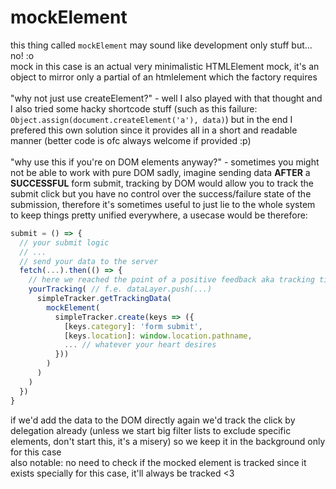 # mockElement

this thing called `mockElement` may sound like development only stuff but... no! :o <br />
mock in this case is an actual very minimalistic HTMLElement mock, it's an object to mirror only a partial of an htmlelement which the factory requires<br /><br />
"why not just use createElement?" - well I also played with that thought and I also tried some hacky shortcode stuff (such as this failure: `Object.assign(document.createElement('a'), data)`) but in the end I prefered this own solution since it provides all in a short and readable manner (better code is ofc always welcome if provided :p) <br /><br />
"why use this if you're on DOM elements anyway?" - sometimes you might not be able to work with pure DOM sadly, imagine sending data **AFTER** a **SUCCESSFUL** form submit, tracking by DOM would allow you to track the submit click but you have no control over the success/failure state of the submission, therefore it's sometimes useful to just lie to the whole system to keep things pretty unified everywhere, a usecase would be therefore:

```js
submit = () => {
  // your submit logic
  // ...
  // send your data to the server
  fetch(...).then(() => {
    // here we reached the point of a positive feedback aka tracking time
    yourTracking( // f.e. dataLayer.push(...)
      simpleTracker.getTrackingData(
        mockElement(
          simpleTracker.create(keys => ({
            [keys.category]: 'form submit',
            [keys.location]: window.location.pathname,
            ... // whatever your heart desires
          }))
        )
      )
    )
  })
}
```

if we'd add the data to the DOM directly again we'd track the click by delegation already (unless we start big filter lists to exclude specific elements, don't start this, it's a misery) so we keep it in the background only for this case <br />
also notable: no need to check if the mocked element is tracked since it exists specially for this case, it'll always be tracked \<3

